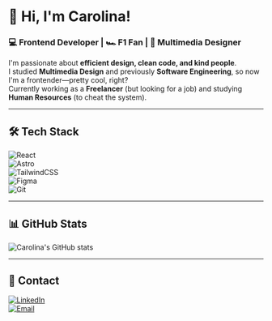 # 👋 Hi, I'm Carolina!  
### 💻 Frontend Developer | 🏎 F1 Fan | 🎨 Multimedia Designer  

I'm passionate about **efficient design, clean code, and kind people**.  
I studied **Multimedia Design** and previously **Software Engineering**, so now I'm a frontender—pretty cool, right?  
Currently working as a **Freelancer** (but looking for a job) and studying **Human Resources** (to cheat the system).  

---

## 🛠️ Tech Stack  
![React](https://img.shields.io/badge/React-20232A?style=for-the-badge&logo=react&logoColor=61DAFB)  
![Astro](https://img.shields.io/badge/Astro-FF5D01?style=for-the-badge&logo=astro&logoColor=white)  
![TailwindCSS](https://img.shields.io/badge/TailwindCSS-38B2AC?style=for-the-badge&logo=tailwind-css&logoColor=white)  
![Figma](https://img.shields.io/badge/Figma-F24E1E?style=for-the-badge&logo=figma&logoColor=white)  
![Git](https://img.shields.io/badge/Git-F05032?style=for-the-badge&logo=git&logoColor=white)  

---

## 📊 GitHub Stats  
![Carolina's GitHub stats](https://github-readme-stats.vercel.app/api?username=TU-USUARIO&show_icons=true&theme=dracula)  

---

## 📩 Contact  
[![LinkedIn](https://img.shields.io/badge/LinkedIn-0A66C2?style=for-the-badge&logo=linkedin&logoColor=white)](https://linkedin.com/in/TU-USUARIO)  
[![Email](https://img.shields.io/badge/Email-D14836?style=for-the-badge&logo=gmail&logoColor=white)](mailto:tuemail@gmail.com)  
